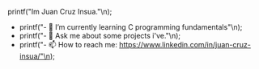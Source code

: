 printf("Im Juan Cruz Insua."\n);

- printf("- 🌱 I’m currently learning C programming fundamentals"\n);
- printf("- 💬 Ask me about some projects i've."\n);
- printf("- 📫 How to reach me: https://www.linkedin.com/in/juan-cruz-insua/"\n);


